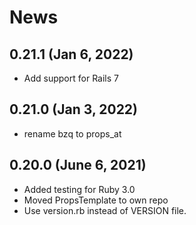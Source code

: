 # News

## 0.21.1 (Jan 6, 2022)
  * Add support for Rails 7

## 0.21.0 (Jan 3, 2022)
  * rename bzq to props_at

## 0.20.0 (June 6, 2021)
  * Added testing for Ruby 3.0
  * Moved PropsTemplate to own repo
  * Use version.rb instead of VERSION file.
